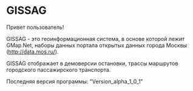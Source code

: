 # GISSAG

Привет пользователь!

GISSAG - это геоинформационная система, в основе которой лежит GMap.Net, наборы данных портала открытых данных города Москвы (http://data.mos.ru/).

GISSAG отображает в демоверсии остановки, трассы маршрутов городского пассажирского транспорта.

Последняя версия программы: "Version_alpha_1_0_1"
